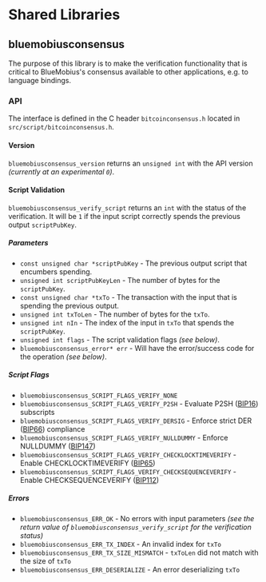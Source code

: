 Shared Libraries
================

## bluemobiusconsensus

The purpose of this library is to make the verification functionality that is critical to BlueMobius's consensus available to other applications, e.g. to language bindings.

### API

The interface is defined in the C header `bitcoinconsensus.h` located in  `src/script/bitcoinconsensus.h`.

#### Version

`bluemobiusconsensus_version` returns an `unsigned int` with the API version *(currently at an experimental `0`)*.

#### Script Validation

`bluemobiusconsensus_verify_script` returns an `int` with the status of the verification. It will be `1` if the input script correctly spends the previous output `scriptPubKey`.

##### Parameters
- `const unsigned char *scriptPubKey` - The previous output script that encumbers spending.
- `unsigned int scriptPubKeyLen` - The number of bytes for the `scriptPubKey`.
- `const unsigned char *txTo` - The transaction with the input that is spending the previous output.
- `unsigned int txToLen` - The number of bytes for the `txTo`.
- `unsigned int nIn` - The index of the input in `txTo` that spends the `scriptPubKey`.
- `unsigned int flags` - The script validation flags *(see below)*.
- `bluemobiusconsensus_error* err` - Will have the error/success code for the operation *(see below)*.

##### Script Flags
- `bluemobiusconsensus_SCRIPT_FLAGS_VERIFY_NONE`
- `bluemobiusconsensus_SCRIPT_FLAGS_VERIFY_P2SH` - Evaluate P2SH ([BIP16](https://github.com/bitcoin/bips/blob/master/bip-0016.mediawiki)) subscripts
- `bluemobiusconsensus_SCRIPT_FLAGS_VERIFY_DERSIG` - Enforce strict DER ([BIP66](https://github.com/bitcoin/bips/blob/master/bip-0066.mediawiki)) compliance
- `bluemobiusconsensus_SCRIPT_FLAGS_VERIFY_NULLDUMMY` - Enforce NULLDUMMY ([BIP147](https://github.com/bitcoin/bips/blob/master/bip-0147.mediawiki))
- `bluemobiusconsensus_SCRIPT_FLAGS_VERIFY_CHECKLOCKTIMEVERIFY` - Enable CHECKLOCKTIMEVERIFY ([BIP65](https://github.com/bitcoin/bips/blob/master/bip-0065.mediawiki))
- `bluemobiusconsensus_SCRIPT_FLAGS_VERIFY_CHECKSEQUENCEVERIFY` - Enable CHECKSEQUENCEVERIFY ([BIP112](https://github.com/bitcoin/bips/blob/master/bip-0112.mediawiki))

##### Errors
- `bluemobiusconsensus_ERR_OK` - No errors with input parameters *(see the return value of `bluemobiusconsensus_verify_script` for the verification status)*
- `bluemobiusconsensus_ERR_TX_INDEX` - An invalid index for `txTo`
- `bluemobiusconsensus_ERR_TX_SIZE_MISMATCH` - `txToLen` did not match with the size of `txTo`
- `bluemobiusconsensus_ERR_DESERIALIZE` - An error deserializing `txTo`
